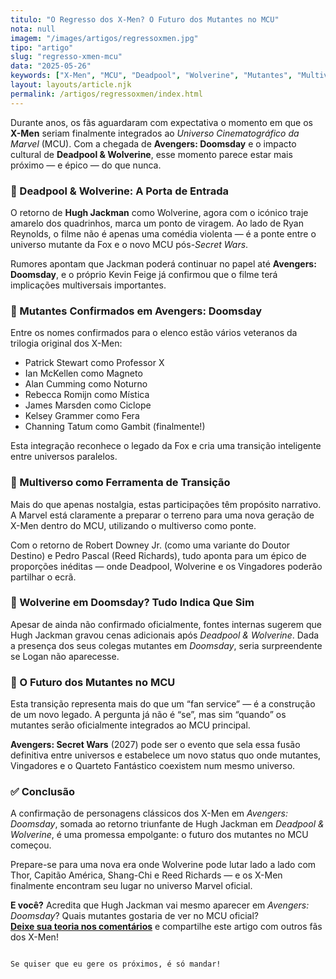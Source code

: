 ```yaml
---
titulo: "O Regresso dos X-Men? O Futuro dos Mutantes no MCU"
nota: null
imagem: "/images/artigos/regressoxmen.jpg"
tipo: "artigo"
slug: "regresso-xmen-mcu"
data: "2025-05-26"
keywords: ["X-Men", "MCU", "Deadpool", "Wolverine", "Mutantes", "Multiverso", "Avengers Doomsday", "Hugh Jackman", "Marvel"]
layout: layouts/article.njk
permalink: /artigos/regressoxmen/index.html
---
```


Durante anos, os fãs aguardaram com expectativa o momento em que os **X-Men** seriam finalmente integrados ao *Universo Cinematográfico da Marvel* (MCU). Com a chegada de **Avengers: Doomsday** e o impacto cultural de **Deadpool & Wolverine**, esse momento parece estar mais próximo — e épico — do que nunca.

### 🧨 Deadpool & Wolverine: A Porta de Entrada

O retorno de **Hugh Jackman** como Wolverine, agora com o icónico traje amarelo dos quadrinhos, marca um ponto de viragem. Ao lado de Ryan Reynolds, o filme não é apenas uma comédia violenta — é a ponte entre o universo mutante da Fox e o novo MCU pós-*Secret Wars*.

Rumores apontam que Jackman poderá continuar no papel até **Avengers: Doomsday**, e o próprio Kevin Feige já confirmou que o filme terá implicações multiversais importantes.

### 🧬 Mutantes Confirmados em Avengers: Doomsday

Entre os nomes confirmados para o elenco estão vários veteranos da trilogia original dos X-Men:

- Patrick Stewart como Professor X  
- Ian McKellen como Magneto  
- Alan Cumming como Noturno  
- Rebecca Romijn como Mística  
- James Marsden como Ciclope  
- Kelsey Grammer como Fera  
- Channing Tatum como Gambit (finalmente!)

Esta integração reconhece o legado da Fox e cria uma transição inteligente entre universos paralelos.

### 🧠 Multiverso como Ferramenta de Transição

Mais do que apenas nostalgia, estas participações têm propósito narrativo. A Marvel está claramente a preparar o terreno para uma nova geração de X-Men dentro do MCU, utilizando o multiverso como ponte.

Com o retorno de Robert Downey Jr. (como uma variante do Doutor Destino) e Pedro Pascal (Reed Richards), tudo aponta para um épico de proporções inéditas — onde Deadpool, Wolverine e os Vingadores poderão partilhar o ecrã.

### 🐾 Wolverine em Doomsday? Tudo Indica Que Sim

Apesar de ainda não confirmado oficialmente, fontes internas sugerem que Hugh Jackman gravou cenas adicionais após *Deadpool & Wolverine*. Dada a presença dos seus colegas mutantes em *Doomsday*, seria surpreendente se Logan não aparecesse.

### 🔮 O Futuro dos Mutantes no MCU

Esta transição representa mais do que um “fan service” — é a construção de um novo legado. A pergunta já não é “se”, mas sim “quando” os mutantes serão oficialmente integrados ao MCU principal.

**Avengers: Secret Wars** (2027) pode ser o evento que sela essa fusão definitiva entre universos e estabelece um novo status quo onde mutantes, Vingadores e o Quarteto Fantástico coexistem num mesmo universo.

### ✅ Conclusão

A confirmação de personagens clássicos dos X-Men em *Avengers: Doomsday*, somada ao retorno triunfante de Hugh Jackman em *Deadpool & Wolverine*, é uma promessa empolgante: o futuro dos mutantes no MCU começou.

Prepare-se para uma nova era onde Wolverine pode lutar lado a lado com Thor, Capitão América, Shang-Chi e Reed Richards — e os X-Men finalmente encontram seu lugar no universo Marvel oficial.

**E você?** Acredita que Hugh Jackman vai mesmo aparecer em *Avengers: Doomsday*? Quais mutantes gostaria de ver no MCU oficial?  
**[Deixe sua teoria nos comentários](../contacto.html)** e compartilhe este artigo com outros fãs dos X-Men!
```

Se quiser que eu gere os próximos, é só mandar!
